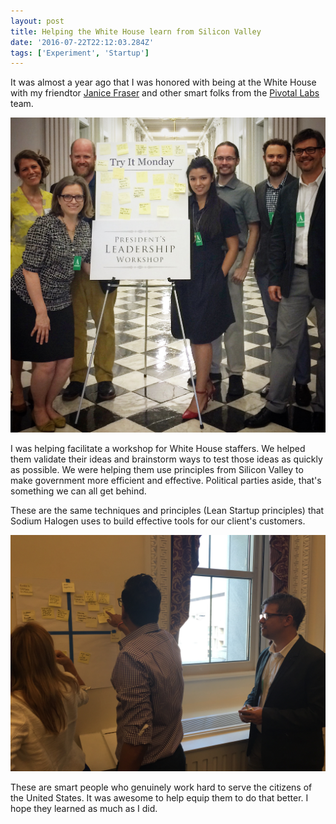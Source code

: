 ```yaml
---
layout: post
title: Helping the White House learn from Silicon Valley
date: '2016-07-22T22:12:03.284Z'
tags: ['Experiment', 'Startup']
---
```


It was almost a year ago that I was honored with being at the White House with my friendtor [Janice Fraser](http://www.twitter.com/clevergirl) and other smart folks from the [Pivotal Labs](http://pivotal.io/labs) team.

![white-house-team](white-house-team.jpg)

I was helping facilitate a workshop for White House staffers. We helped them validate their ideas and brainstorm ways to test those ideas as quickly as possible. We were helping them use principles from Silicon Valley to make government more efficient and effective. Political parties aside, that's something we can all get behind.

These are the same techniques and principles (Lean Startup principles) that Sodium Halogen uses to build effective tools for our client's customers.

![white-house-help2](white-house-help.jpg)

These are smart people who genuinely work hard to serve the citizens of the United States. It was awesome to help equip them to do that better. I hope they learned as much as I did.
